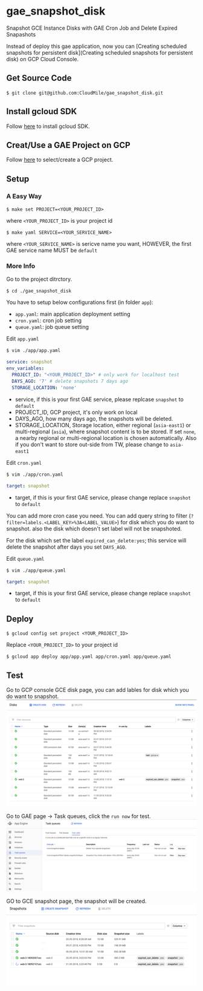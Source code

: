 # gae_snapshot_disk
Snapshot GCE Instance Disks with GAE Cron Job and Delete Expired Snapashots

Instead of deploy this gae application, now you can [Creating scheduled snapshots for persistent disk](Creating scheduled snapshots for persistent disk) on GCP Cloud Console.

## Get Source Code
```shell
$ git clone git@github.com:CloudMile/gae_snapshot_disk.git
```

## Install gcloud SDK
Follow [here](https://cloud.google.com/sdk/install) to install gcloud SDK.

## Creat/Use a GAE Project on GCP
Follow [here](https://console.cloud.google.com/projectselector/appengine/create?lang=go&st=true) to select/create a GCP project.

## Setup
### A Easy Way
```shell
$ make set PROJECT=<YOUR_PROJECT_ID>
```
where `<YOUR_PROJECT_ID>` is your project id

```shell
$ make yaml SERVICE=<YOUR_SERVICE_NAME>
```
where `<YOUR_SERVICE_NAME>` is sericve name you want, HOWEVER, the first GAE service name MUST be `default`

### More Info
Go to the project ditrctory.
```shell
$ cd ./gae_snapshot_disk
```

You have to setup below configurations first (in folder `app`):
- `app.yaml`: main application deployment setting
- `cron.yaml`: cron job setting
- `queue.yaml`: job queue setting

Edit `app.yaml`

```shell
$ vim ./app/app.yaml
```

```yaml
service: snapshot
env_variables:
  PROJECT_ID: "<YOUR_PROJECT_ID>" # only work for localhost test
  DAYS_AGO: '7' # delete snapshots 7 days ago
  STORAGE_LOCATION: 'none'
```
- service, if this is your first GAE service, please replcase `snapshot` to `default`
- PROJECT_ID, GCP project, it's only work on local
- DAYS_AGO, how many days ago, the snapshots will be deleted.
- STORAGE_LOCATION, Storage location, either regional (`asia-east1`) or multi-regional (`asia`), where snapshot content is to be stored. If set `none`, a nearby regional or multi-regional location is chosen automatically. Also if you don't want to store out-side from TW, please change to `asia-east1`

Edit `cron.yaml`

```shell
$ vim ./app/cron.yaml
```

```yaml
target: snapshot
```
- target, if this is your first GAE service, please change replace `snapshot` to `default`

You can add more cron case you need.
You can add query string to filter (`?filter=labels.<LABEL_KEY>%3A<LABEL_VALUE>`) for disk which you do want to snapshot. also the disk which doesn't set label will not be snapshoted.

For the disk which set the label `expired_can_delete:yes`; this service will delete the snapshot after days you set `DAYS_AGO`.

Edit `queue.yaml`
```shell
$ vim ./app/queue.yaml
```

```yaml
target: snapshot
```
- target, if this is your first GAE service, please change replace `snapshot` to `default`

## Deploy

```shell
$ gcloud config set project <YOUR_PROJECT_ID>
```

Replace `<YOUR_PROJECT_ID>` to your project id

```shell
$ gcloud app deploy app/app.yaml app/cron.yaml app/queue.yaml
```

## Test
Go to GCP console GCE disk page, you can add lables for disk which you do want to snapshot.
![image](step/step1.png)

Go to GAE page -> Task queues, click the `run now` for test.
![image](step/step2.png)

GO to GCE snapshot page, the snapshot will be created.
![image](step/step3.png)
